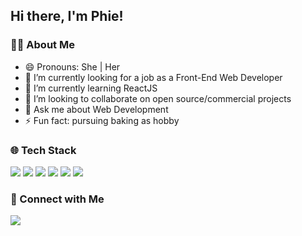 ## Hi there, I'm Phie!

### 👩‍💻 About Me

- 😄 Pronouns: She | Her
- 🔭 I’m currently looking for a job as a Front-End Web Developer
- 🌱 I’m currently learning ReactJS
- 👯 I’m looking to collaborate on open source/commercial projects
- 💬 Ask me about Web Development
- ⚡ Fun fact: pursuing baking as hobby


### 🌐 Tech Stack
  <p>
    <img src="https://img.shields.io/badge/HTML5-E34F26?style=for-the-badge&logo=html5&logoColor=white"/>
    <img src="https://img.shields.io/badge/CSS3-1572B6?style=for-the-badge&logo=css3&logoColor=white"/>
    <img src="https://img.shields.io/badge/JavaScript-323330?style=for-the-badge&logo=javascript&logoColor=F7DF1E"/>
    <img src="https://img.shields.io/badge/Tailwind_CSS-38B2AC?style=for-the-badge&logo=tailwind-css&logoColor=white"/>
    <img src="https://img.shields.io/badge/Bootstrap-563D7C?style=for-the-badge&logo=bootstrap&logoColor=white"/>
    <img src="https://img.shields.io/badge/React-20232A?style=for-the-badge&logo=react&logoColor=61DAFB"/>
  </p>
    

### 🤝 Connect with Me
<a href="mailto:devinoraya.radityapalma@gmail.com?subject=[GitHub]%20🔥%20Initial%20contact&body=Hi%20Phie%2C%0A%0A"><img src="https://img.shields.io/badge/e‑mail-D14836.svg?style=for-the-badge&logo=GMail&logoColor=white"/></a>

<!--
**phieraditya/phieraditya** is a ✨ _special_ ✨ repository because its `README.md` (this file) appears on your GitHub profile.

Here are some ideas to get you started:

- 🔭 I’m currently working on ...
- 🌱 I’m currently learning ...
- 👯 I’m looking to collaborate on ...
- 🤔 I’m looking for help with ...
- 💬 Ask me about ...
- 📫 How to reach me: ...
- 😄 Pronouns: ...
- ⚡ Fun fact: ...
-->

